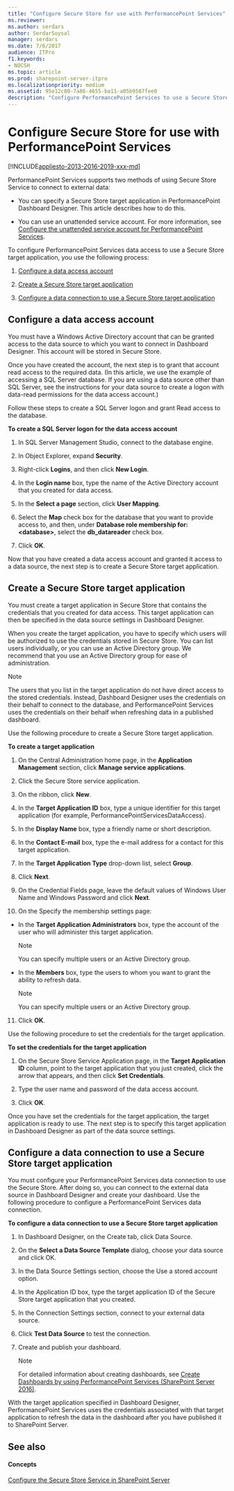 ```yaml
---
title: "Configure Secure Store for use with PerformancePoint Services"
ms.reviewer: 
ms.author: serdars
author: SerdarSoysal
manager: serdars
ms.date: 7/6/2017
audience: ITPro
f1.keywords:
- NOCSH
ms.topic: article
ms.prod: sharepoint-server-itpro
ms.localizationpriority: medium
ms.assetid: 95e12c80-7a86-4655-ba11-a05b9587fee0
description: "Configure PerformancePoint Services to use a Secure Store target application for external data refresh."
---
```


# Configure Secure Store for use with PerformancePoint Services

[!INCLUDE[appliesto-2013-2016-2019-xxx-md](../includes/appliesto-2013-2016-2019-xxx-md.md)]
  
PerformancePoint Services supports two methods of using Secure Store Service to connect to external data:
  
- You can specify a Secure Store target application in PerformancePoint Dashboard Designer. This article describes how to do this.
    
- You can use an unattended service account. For more information, see [Configure the unattended service account for PerformancePoint Services](configure-the-unattended-service-account-for-performancepoint-services.md).
    
To configure PerformancePoint Services data access to use a Secure Store target application, you use the following process:
  
1. [Configure a data access account](#part1)
    
2. [Create a Secure Store target application](#part2)
    
3. [Configure a data connection to use a Secure Store target application](configure-secure-store-for-use-with-performancepoint-services.md#ConfigureWorkbook)
    
## Configure a data access account
<a name="part1"> </a>

You must have a Windows Active Directory account that can be granted access to the data source to which you want to connect in Dashboard Designer. This account will be stored in Secure Store.
  
Once you have created the account, the next step is to grant that account read access to the required data. (In this article, we use the example of accessing a SQL Server database. If you are using a data source other than SQL Server, see the instructions for your data source to create a logon with data-read permissions for the data access account.)
  
Follow these steps to create a SQL Server logon and grant Read access to the database.
  
 **To create a SQL Server logon for the data access account**
  
1. In SQL Server Management Studio, connect to the database engine.
    
2. In Object Explorer, expand **Security**.
    
3. Right-click **Logins**, and then click **New Login**.
    
4. In the **Login name** box, type the name of the Active Directory account that you created for data access. 
    
5. In the **Select a page** section, click **User Mapping**.
    
6. Select the **Map** check box for the database that you want to provide access to, and then, under **Database role membership for: \<database\>**, select the **db_datareader** check box. 
    
7. Click **OK**.
    
Now that you have created a data access account and granted it access to a data source, the next step is to create a Secure Store target application.
  
## Create a Secure Store target application
<a name="part2"> </a>

You must create a target application in Secure Store that contains the credentials that you created for data access. This target application can then be specified in the data source settings in Dashboard Designer.
  
When you create the target application, you have to specify which users will be authorized to use the credentials stored in Secure Store. You can list users individually, or you can use an Active Directory group. We recommend that you use an Active Directory group for ease of administration.
  
> [!NOTE]
> The users that you list in the target application do not have direct access to the stored credentials. Instead, Dashboard Designer uses the credentials on their behalf to connect to the database, and PerformancePoint Services uses the credentials on their behalf when refreshing data in a published dashboard. 
  
Use the following procedure to create a Secure Store target application.
  
 **To create a target application**
  
1. On the Central Administration home page, in the **Application Management** section, click **Manage service applications**.
    
2. Click the Secure Store service application.
    
3. On the ribbon, click **New**.
    
4. In the **Target Application ID** box, type a unique identifier for this target application (for example, PerformancePointServicesDataAccess).
    
5. In the **Display Name** box, type a friendly name or short description. 
    
6. In the **Contact E-mail** box, type the e-mail address for a contact for this target application. 
    
7. In the **Target Application Type** drop-down list, select **Group**.
    
8. Click **Next**.
    
9. On the Credential Fields page, leave the default values of Windows User Name and Windows Password and click **Next**.
    
10. On the Specify the membership settings page:
    
  - In the **Target Application Administrators** box, type the account of the user who will administer this target application. 
    
    > [!NOTE]
    > You can specify multiple users or an Active Directory group. 
  
  - In the **Members** box, type the users to whom you want to grant the ability to refresh data. 
    
    > [!NOTE]
    > You can specify multiple users or an Active Directory group. 
  
11. Click **OK**.
    
Use the following procedure to set the credentials for the target application.
  
 **To set the credentials for the target application**
  
1. On the Secure Store Service Application page, in the **Target Application ID** column, point to the target application that you just created, click the arrow that appears, and then click **Set Credentials**.
    
2. Type the user name and password of the data access account.
    
3. Click **OK**.
    
Once you have set the credentials for the target application, the target application is ready to use. The next step is to specify this target application in Dashboard Designer as part of the data source settings.
  
## Configure a data connection to use a Secure Store target application
<a name="ConfigureWorkbook"> </a>

You must configure your PerformancePoint Services data connection to use the Secure Store. After doing so, you can connect to the external data source in Dashboard Designer and create your dashboard. Use the following procedure to configure a PerformancePoint Services data connection.
  
 **To configure a data connection to use a Secure Store target application**
  
1. In Dashboard Designer, on the Create tab, click Data Source.
    
2. On the **Select a Data Source Template** dialog, choose your data source and click OK. 
    
3. In the Data Source Settings section, choose the Use a stored account option.
    
4. In the Application ID box, type the target application ID of the Secure Store target application that you created.
    
5. In the Connection Settings section, connect to your external data source.
    
6. Click **Test Data Source** to test the connection. 
    
7. Create and publish your dashboard.
    
    > [!NOTE]
    > For detailed information about creating dashboards, see [Create Dashboards by using PerformancePoint Services (SharePoint Server 2016)](./performancepoint-services-overview.md). 
  
With the target application specified in Dashboard Designer, PerformancePoint Services uses the credentials associated with that target application to refresh the data in the dashboard after you have published it to SharePoint Server.
  
## See also
<a name="ConfigureWorkbook"> </a>

#### Concepts

[Configure the Secure Store Service in SharePoint Server](configure-the-secure-store-service.md)